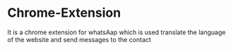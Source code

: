 # Chrome-Extension
It is a chrome extension for whatsAap which is used translate the language of the website and send messages to the contact 
